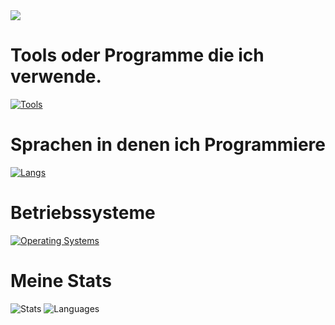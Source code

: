 <img src="https://lanyard.cnrad.dev/api/1109703232047034429">

# Tools oder Programme die ich verwende.
[![Tools](https://skillicons.dev/icons?i=cloudflare,pycharm,phpstorm,discord,instagram,gmail,github,bots,docker,vscode,webstorm,notion,grafana,figma,nginx&perline=8)](https://robinde.tech)
# Sprachen in denen ich Programmiere
[![Langs](https://skillicons.dev/icons?i=html,css,js,bash,py,md,mysql,powershell&perline=8)](https://robinde.tech)
# Betriebssysteme
[![Operating Systems](https://skillicons.dev/icons?i=linux,ubuntu,windows&perline=12)](https://robinde.tech)

# Meine Stats
![Stats](https://github-readme-stats.vercel.app/api?username=robinde0&theme=tokyonight&show_icons=true)
![Languages](https://github-readme-stats.vercel.app/api/top-langs/?username=robinde0&theme=tokyonight&show_icons=true)

